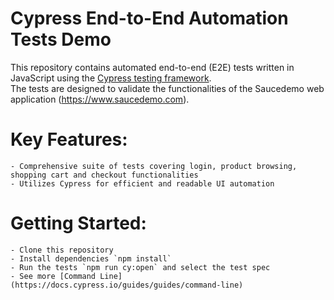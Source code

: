 # Cypress End-to-End Automation Tests Demo
This repository contains automated end-to-end (E2E) tests written in JavaScript using the [Cypress testing framework](https://docs.cypress.io/guides/overview/why-cypress).  
The tests are designed to validate the functionalities of the Saucedemo web application (https://www.saucedemo.com).

# Key Features:

    - Comprehensive suite of tests covering login, product browsing, shopping cart and checkout functionalities
    - Utilizes Cypress for efficient and readable UI automation

# Getting Started:

    - Clone this repository
    - Install dependencies `npm install`
    - Run the tests `npm run cy:open` and select the test spec
    - See more [Command Line](https://docs.cypress.io/guides/guides/command-line)